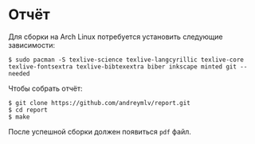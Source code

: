 # Отчёт

Для сборки на Arch Linux потребуется установить следующие зависимости:

```console
$ sudo pacman -S texlive-science texlive-langcyrillic texlive-core texlive-fontsextra texlive-bibtexextra biber inkscape minted git --needed
```

Чтобы собрать отчёт:

```console
$ git clone https://github.com/andreymlv/report.git
$ cd report
$ make
```

После успешной сборки должен появиться `pdf` файл.

